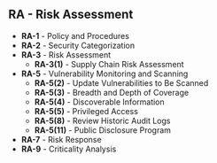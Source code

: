 ## RA - Risk Assessment


- **RA-1** - Policy and Procedures
- **RA-2** - Security Categorization
- **RA-3** - Risk Assessment
  - **RA-3(1)** - Supply Chain Risk Assessment
- **RA-5** - Vulnerability Monitoring and Scanning
  - **RA-5(2)** - Update Vulnerabilities to Be Scanned
  - **RA-5(3)** - Breadth and Depth of Coverage
  - **RA-5(4)** - Discoverable Information
  - **RA-5(5)** - Privileged Access
  - **RA-5(8)** - Review Historic Audit Logs
  - **RA-5(11)** - Public Disclosure Program
- **RA-7** - Risk Response
- **RA-9** - Criticality Analysis